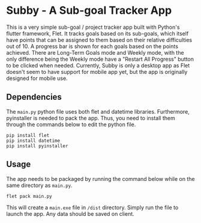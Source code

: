 # Subby - A Sub-goal Tracker App

This is a very simple sub-goal / project tracker app built with Python's flutter framework, Flet. It tracks goals based on its sub-goals, which itself have points that can be assigned to them based on their relative difficulties out of 10. A progress bar is shown for each goals based on the points achieved. There are Long-Term Goals mode and Weekly mode, with the only difference being the Weekly mode have a "Restart All Progress" button to be clicked when needed. Currently, Subby is only a desktop app as Flet doesn't seem to have support for mobile app yet, but the app is originally designed for mobile use.

## Dependencies

The `main.py` python file uses both flet and datetime libraries. Furthermore, pyinstaller is needed to pack the app. Thus, you need to install them through the commands below to edit the python file.
```
pip install flet
pip install datetime
pip install pyinstaller
```

## Usage

The app needs to be packaged by running the command below while on the same directory as `main.py`.
```
flet pack main.py
```
This will create a `main.exe` file in `/dist` directory. Simply run the file to launch the app. Any data should be saved on client.
